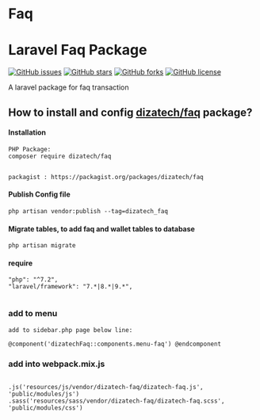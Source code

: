  Faq
=======
# Laravel Faq Package
[![GitHub issues](https://img.shields.io/github/issues/dizatech/faq?style=flat-square)](https://github.com/dizatech/faq/issues)
[![GitHub stars](https://img.shields.io/github/stars/dizatech/faq?style=flat-square)](https://github.com/dizatech/faq/stargazers)
[![GitHub forks](https://img.shields.io/github/forks/dizatech/faq?style=flat-square)](https://github.com/dizatech/faq/network)
[![GitHub license](https://img.shields.io/github/license/dizatech/faq?style=flat-square)](https://github.com/dizatech/faq/blob/master/LICENSE)


A laravel package for faq transaction

## How to install and config [dizatech/faq](https://github.com/dizatech/faq) package?

#### Installation

```
PHP Package:
composer require dizatech/faq


packagist : https://packagist.org/packages/dizatech/faq
```
#### Publish Config file
```
php artisan vendor:publish --tag=dizatech_faq
```

#### Migrate tables, to add faq and wallet tables to database
```
php artisan migrate
```

#### require
```
"php": "^7.2",
"laravel/framework": "7.*|8.*|9.*",
    
```

### add to menu
```
add to sidebar.php page below line:

@component('dizatechFaq::components.menu-faq') @endcomponent
```
### add into webpack.mix.js
```

.js('resources/js/vendor/dizatech-faq/dizatech-faq.js', 'public/modules/js')
.sass('resources/sass/vendor/dizatech-faq/dizatech-faq.scss', 'public/modules/css')
```